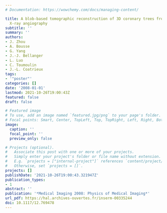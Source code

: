 ```yaml
---
# Documentation: https://wowchemy.com/docs/managing-content/

title: A blob-based tomographic reconstruction of 3D coronary trees from rotational
  X-ray angiography
subtitle: ''
summary: ''
authors:
- J. Zhou
- A. Bousse
- G. Yang
- J.-J. Bellanger
- L. Luo
- C. Toumoulin
- J.-L. Coatrieux
tags:
- '"poster"'
categories: []
date: '2008-01-01'
lastmod: 2021-10-26T19:00:43Z
featured: false
draft: false

# Featured image
# To use, add an image named `featured.jpg/png` to your page's folder.
# Focal points: Smart, Center, TopLeft, Top, TopRight, Left, Right, BottomLeft, Bottom, BottomRight.
image:
  caption: ''
  focal_point: ''
  preview_only: false

# Projects (optional).
#   Associate this post with one or more of your projects.
#   Simply enter your project's folder or file name without extension.
#   E.g. `projects = ["internal-project"]` references `content/project/deep-learning/index.md`.
#   Otherwise, set `projects = []`.
projects: []
publishDate: '2021-10-26T19:00:43.321947Z'
publication_types:
- 1
abstract: ''
publication: '*Medical Imaging 2008: Physics of Medical Imaging*'
url_pdf: https://hal.archives-ouvertes.fr/inserm-00335244
doi: 10.1117/12.769478
---
```

